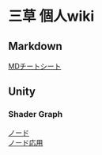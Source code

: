 # 三草 個人wiki
## Markdown
[MDチートシート](/Markdown/CheatSheet.md)

## Unity
### Shader Graph
[ノード](/Unity/ShaderGraph/Node.md)  
[ノード応用](/Unity/ShaderGraph/AppliedNode.md)  
